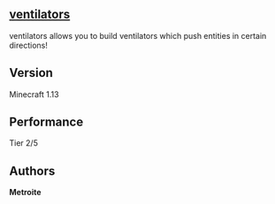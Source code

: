 ## [ventilators](https://minhaskamal.github.io/DownGit/#/home?url=https://github.com/Metroite/datapacks/tree/master/ventilators&rootDirectory=false)

ventilators allows you to build ventilators which push entities in certain directions!

## Version

Minecraft 1.13

## Performance

Tier 2/5

## Authors

**Metroite**
